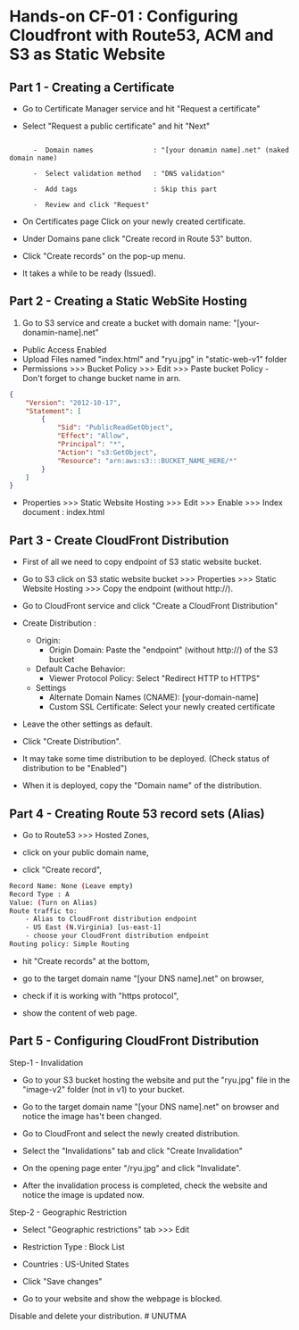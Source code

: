 # Hands-on CF-01 : Configuring Cloudfront with Route53, ACM and S3 as Static Website

## Part 1 - Creating a Certificate

- Go to Certificate Manager service and hit "Request a certificate"

- Select "Request a public certificate" and hit "Next"

```text

      -  Domain names               : "[your donamin name].net" (naked domain name)

      -  Select validation method   : "DNS validation"
  
      -  Add tags                   : Skip this part
  
      -  Review and click "Request"
```

- On Certificates page Click on your newly created certificate.

- Under Domains pane click "Create record in Route 53" button.

- Click "Create records" on the pop-up menu.

- It takes a while to be ready (Issued).  

## Part 2 - Creating a Static WebSite Hosting

1. Go to S3 service and create a bucket with domain name: "[your-donamin-name].net"

- Public Access Enabled
- Upload Files named "index.html" and "ryu.jpg" in "static-web-v1" folder
- Permissions >>> Bucket Policy >>> Edit >>> Paste bucket Policy - Don't forget to change bucket name in arn.

```json
{
    "Version": "2012-10-17",
    "Statement": [
        {
            "Sid": "PublicReadGetObject",
            "Effect": "Allow",
            "Principal": "*",
            "Action": "s3:GetObject",
            "Resource": "arn:aws:s3:::BUCKET_NAME_HERE/*"
        }
    ]
}
```

- Properties >>> Static Website Hosting >>> Edit >>> Enable >>> Index document : index.html

## Part 3 - Create CloudFront Distribution

- First of all we need to copy endpoint of S3 static website bucket.

- Go to S3 click on S3 static website bucket >>> Properties >>> Static Website Hosting >>> Copy the endpoint (without http://).

- Go to CloudFront service and click "Create a CloudFront Distribution"

- Create Distribution :
  - Origin:
    - Origin Domain: Paste the "endpoint" (without http://) of the S3 bucket
  - Default Cache Behavior:
    - Viewer Protocol Policy: Select "Redirect HTTP to HTTPS"
  - Settings
    - Alternate Domain Names (CNAME): [your-domain-name]
    - Custom SSL Certificate: Select your newly created certificate

- Leave the other settings as default.

- Click "Create Distribution".

- It may take some time distribution to be deployed. (Check status of distribution to be "Enabled")

- When it is deployed, copy the "Domain name" of the distribution. 

## Part 4 - Creating Route 53 record sets (Alias)

- Go to Route53 >>> Hosted Zones, 

- click on your public domain name,

- click "Create record",

```bash
Record Name: None (Leave empty)
Record Type : A
Value: (Turn on Alias)
Route traffic to: 
    - Alias to CloudFront distribution endpoint
    - US East (N.Virginia) [us-east-1]
    - choose your CloudFront distribution endpoint
Routing policy: Simple Routing
```

- hit "Create records" at the bottom,

- go to the target domain name "[your DNS name].net" on browser,

- check if it is working with "https protocol",

- show the content of web page.

## Part 5 - Configuring CloudFront Distribution

Step-1 - Invalidation

- Go to your S3 bucket hosting the website and put the "ryu.jpg" file in the "image-v2" folder (not in v1) to your bucket. 

- Go to the target domain name "[your DNS name].net" on browser and notice the image has't been changed.

- Go to CloudFront and select the newly created distribution.

- Select the "Invalidations" tab and click "Create Invalidation"

- On the opening page enter "/ryu.jpg" and click "Invalidate". 

- After the invalidation process is completed, check the website and notice the image is updated now.

Step-2 - Geographic Restriction

- Select "Geographic restrictions" tab >>> Edit

- Restriction Type : Block List

- Countries : US-United States 

- Click "Save changes"

- Go to your website and show the webpage is blocked.

Disable and delete your distribution. # UNUTMA